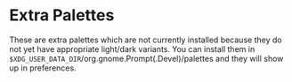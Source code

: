 # Extra Palettes

These are extra palettes which are not currently installed because
they do not yet have appropriate light/dark variants. You can
install them in `$XDG_USER_DATA_DIR`/org.gnome.Prompt(.Devel)/palettes
and they will show up in preferences.

